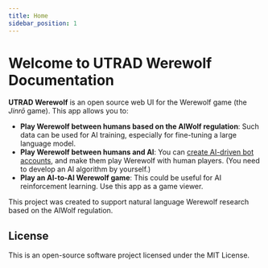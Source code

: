 ```yaml
---
title: Home
sidebar_position: 1
---
```


# Welcome to UTRAD Werewolf Documentation

**UTRAD Werewolf** is an open source web UI for the Werewolf game (the _Jinrō_ game). This app allows you to:

- **Play Werewolf between humans based on the AIWolf regulation**: Such data can be used for AI training, especially for fine-tuning a large language model.
- **Play Werewolf between humans and AI**: You can [create AI-driven bot accounts](./bot), and make them play Werewolf with human players. (You need to develop an AI algorithm by yourself.)
- **Play an AI-to-AI Werewolf game**: This could be useful for AI reinforcement learning. Use this app as a game viewer.

This project was created to support natural language Werewolf research based on the AIWolf regulation.

## License

This is an open-source software project licensed under the MIT License.
